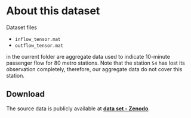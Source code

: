 # About this dataset

Dataset files

- `inflow_tensor.mat`
- `outflow_tensor.mat`

in the current folder are aggregate data used to indicate 10-minute passenger flow for 80 metro stations. Note that the station `54` has lost its observation completely, therefore, our aggregate data do not cover this station.

Download
---

The source data is publicly available at [**data set - Zenodo**](https://doi.org/10.5281/zenodo.3145403).

